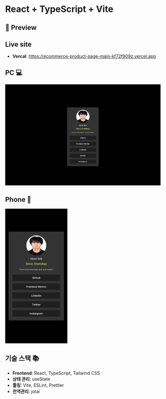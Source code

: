 # React + TypeScript + Vite

## 📸 Preview

## Live site

- **Vercal**: https://ecommerce-product-page-main-kf72f909z.vercel.app

## PC 💻

<p align="left">
  <img src="./src/assets/screenshot/pc-lg_1.png" width="500"  />
</p>

## Phone 📱

<p align="left">
  <img src="./src/assets/screenshot/m-sm_1.png" width="200" />
</p>

## 기술 스택 📚

- **Frontend**: React, TypeScript, Tailwind CSS
- **상태 관리**: useState
- **툴링**: Vite, ESLint, Prettier
- **전역관리**: jotai
